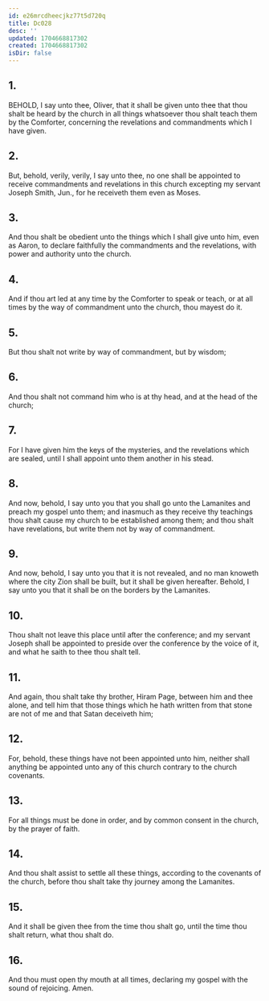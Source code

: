 ```yaml
---
id: e26mrcdheecjkz77t5d720q
title: Dc028
desc: ''
updated: 1704668817302
created: 1704668817302
isDir: false
---
```

## 1.
BEHOLD, I say unto thee, Oliver, that it shall be given unto thee that thou shalt be heard by the church in all things whatsoever thou shalt teach them by the Comforter, concerning the revelations and commandments which I have given.
## 2.
But, behold, verily, verily, I say unto thee, no one shall be appointed to receive commandments and revelations in this church excepting my servant Joseph Smith, Jun., for he receiveth them even as Moses.
## 3.
And thou shalt be obedient unto the things which I shall give unto him, even as Aaron, to declare faithfully the commandments and the revelations, with power and authority unto the church.
## 4.
And if thou art led at any time by the Comforter to speak or teach, or at all times by the way of commandment unto the church, thou mayest do it.
## 5.
But thou shalt not write by way of commandment, but by wisdom;
## 6.
And thou shalt not command him who is at thy head, and at the head of the church;
## 7.
For I have given him the keys of the mysteries, and the revelations which are sealed, until I shall appoint unto them another in his stead.
## 8.
And now, behold, I say unto you that you shall go unto the Lamanites and preach my gospel unto them; and inasmuch as they receive thy teachings thou shalt cause my church to be established among them; and thou shalt have revelations, but write them not by way of commandment.
## 9.
And now, behold, I say unto you that it is not revealed, and no man knoweth where the city Zion shall be built, but it shall be given hereafter. Behold, I say unto you that it shall be on the borders by the Lamanites.
## 10.
Thou shalt not leave this place until after the conference; and my servant Joseph shall be appointed to preside over the conference by the voice of it, and what he saith to thee thou shalt tell.
## 11.
And again, thou shalt take thy brother, Hiram Page, between him and thee alone, and tell him that those things which he hath written from that stone are not of me and that Satan deceiveth him;
## 12.
For, behold, these things have not been appointed unto him, neither shall anything be appointed unto any of this church contrary to the church covenants.
## 13.
For all things must be done in order, and by common consent in the church, by the prayer of faith.
## 14.
And thou shalt assist to settle all these things, according to the covenants of the church, before thou shalt take thy journey among the Lamanites.
## 15.
And it shall be given thee from the time thou shalt go, until the time thou shalt return, what thou shalt do.
## 16.
And thou must open thy mouth at all times, declaring my gospel with the sound of rejoicing. Amen.
